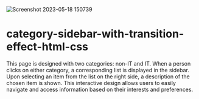 ![Screenshot 2023-05-18 150739](https://github.com/iamshanmugananthan/category-sidebar-with-transition-effect/assets/106007629/aa260f31-c22e-4347-8260-afe48b6e056a)
# category-sidebar-with-transition-effect-html-css
This page is designed with two categories: non-IT and IT. When a person clicks on either category, a corresponding list is displayed in the sidebar. Upon selecting an item from the list on the right side, a description of the chosen item is shown. This interactive design allows users to easily navigate and access information based on their interests and preferences.
